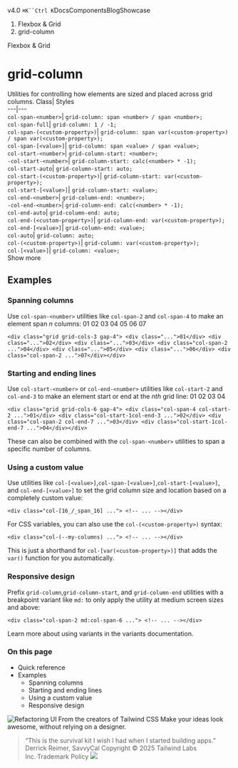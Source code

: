 v4.0
`⌘K``Ctrl K`DocsComponentsBlogShowcase
  1. Flexbox & Grid
  2. grid-column


Flexbox & Grid
# grid-column
Utilities for controlling how elements are sized and placed across grid columns.
Class| Styles  
---|---  
`col-span-<number>`| `grid-column: span <number> / span <number>;`  
`col-span-full`| `grid-column: 1 / -1;`  
`col-span-(<custom-property>)`| `grid-column: span var(<custom-property>) / span var(<custom-property>);`  
`col-span-[<value>]`| `grid-column: span <value> / span <value>;`  
`col-start-<number>`| `grid-column-start: <number>;`  
`-col-start-<number>`| `grid-column-start: calc(<number> * -1);`  
`col-start-auto`| `grid-column-start: auto;`  
`col-start-(<custom-property>)`| `grid-column-start: var(<custom-property>);`  
`col-start-[<value>]`| `grid-column-start: <value>;`  
`col-end-<number>`| `grid-column-end: <number>;`  
`-col-end-<number>`| `grid-column-end: calc(<number> * -1);`  
`col-end-auto`| `grid-column-end: auto;`  
`col-end-(<custom-property>)`| `grid-column-end: var(<custom-property>);`  
`col-end-[<value>]`| `grid-column-end: <value>;`  
`col-auto`| `grid-column: auto;`  
`col-(<custom-property>)`| `grid-column: var(<custom-property>);`  
`col-[<value>]`| `grid-column: <value>;`  
Show more
## Examples
### Spanning columns
Use `col-span-<number>` utilities like `col-span-2` and `col-span-4` to make an element span _n_ columns:
01
02
03
04
05
06
07
```
<div class="grid grid-cols-3 gap-4"> <div class="...">01</div> <div class="...">02</div> <div class="...">03</div> <div class="col-span-2 ...">04</div> <div class="...">05</div> <div class="...">06</div> <div class="col-span-2 ...">07</div></div>
```

### Starting and ending lines
Use `col-start-<number>` or `col-end-<number>` utilities like `col-start-2` and `col-end-3` to make an element start or end at the _nth_ grid line:
01
02
03
04
```
<div class="grid grid-cols-6 gap-4"> <div class="col-span-4 col-start-2 ...">01</div> <div class="col-start-1col-end-3 ...">02</div> <div class="col-span-2 col-end-7 ...">03</div> <div class="col-start-1col-end-7 ...">04</div></div>
```

These can also be combined with the `col-span-<number>` utilities to span a specific number of columns.
### Using a custom value
Use utilities like `col-[<value>]`,`col-span-[<value>]`,`col-start-[<value>]`, and `col-end-[<value>]` to set the grid column size and location based on a completely custom value:
```
<div class="col-[16_/_span_16] ..."> <!-- ... --></div>
```

For CSS variables, you can also use the `col-(<custom-property>)` syntax:
```
<div class="col-(--my-columns) ..."> <!-- ... --></div>
```

This is just a shorthand for `col-[var(<custom-property>)]` that adds the `var()` function for you automatically.
### Responsive design
Prefix `grid-column`,`grid-column-start`, and `grid-column-end` utilities with a breakpoint variant like `md:` to only apply the utility at medium screen sizes and above:
```
<div class="col-span-2 md:col-span-6 ..."> <!-- ... --></div>
```

Learn more about using variants in the variants documentation.
### On this page
  * Quick reference
  * Examples
    * Spanning columns
    * Starting and ending lines
    * Using a custom value
    * Responsive design


![Refactoring UI](https://tailwindcss.com/_next/image?url=%2F_next%2Fstatic%2Fmedia%2Fbook-promo.27d91093.png&w=256&q=75)
From the creators of Tailwind CSS
Make your ideas look awesome, without relying on a designer.
> “This is the survival kit I wish I had when I started building apps.”
> Derrick Reimer, SavvyCal
Copyright © 2025 Tailwind Labs Inc.·Trademark Policy
![](https://cdn.usefathom.com/?h=https%3A%2F%2Ftailwindcss.com&p=%2Fdocs%2Fgrid-column&r=&sid=PMFMDJGK&qs=%7B%7D&cid=53999954)
